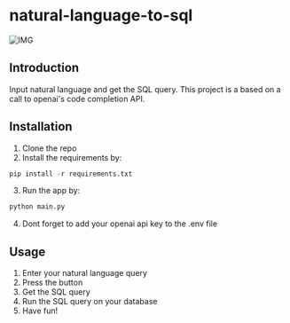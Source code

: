 # natural-language-to-sql
![IMG](https://miro.medium.com/v2/resize:fit:1358/1*ZoxJgReD0IN1AdJt3QX2sg.png)

## Introduction
Input natural language and get the SQL query. 
This project is a based on a call to openai's code completion API.

## Installation
1. Clone the repo
2. Install the requirements by:
```python
pip install -r requirements.txt
```
3. Run the app by:
```python 
python main.py
```
4. Dont forget to add your openai api key to the .env file

## Usage
1. Enter your natural language query
2. Press the button
3. Get the SQL query
4. Run the SQL query on your database
5. Have fun!
